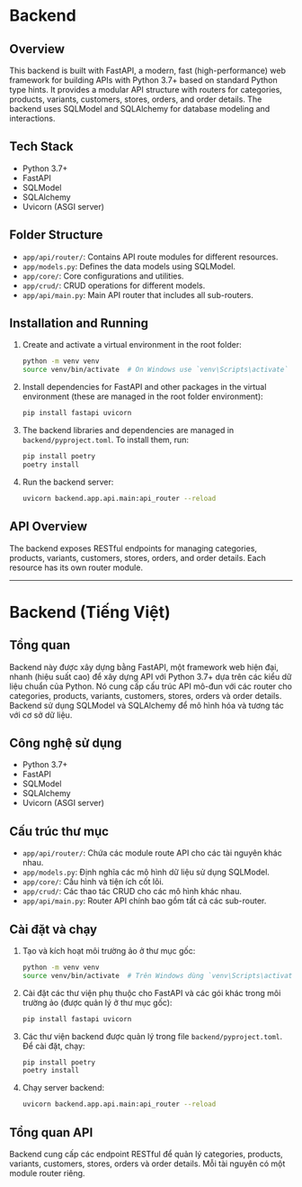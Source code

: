 # Backend

## Overview
This backend is built with FastAPI, a modern, fast (high-performance) web framework for building APIs with Python 3.7+ based on standard Python type hints. It provides a modular API structure with routers for categories, products, variants, customers, stores, orders, and order details. The backend uses SQLModel and SQLAlchemy for database modeling and interactions.

## Tech Stack
- Python 3.7+
- FastAPI
- SQLModel
- SQLAlchemy
- Uvicorn (ASGI server)

## Folder Structure
- `app/api/router/`: Contains API route modules for different resources.
- `app/models.py`: Defines the data models using SQLModel.
- `app/core/`: Core configurations and utilities.
- `app/crud/`: CRUD operations for different models.
- `app/api/main.py`: Main API router that includes all sub-routers.

## Installation and Running
1. Create and activate a virtual environment in the root folder:
   ```bash
   python -m venv venv
   source venv/bin/activate  # On Windows use `venv\Scripts\activate`
   ```
2. Install dependencies for FastAPI and other packages in the virtual environment (these are managed in the root folder environment):
   ```bash
   pip install fastapi uvicorn
   ```
3. The backend libraries and dependencies are managed in `backend/pyproject.toml`. To install them, run:
   ```bash
   pip install poetry
   poetry install
   ```
4. Run the backend server:
   ```bash
   uvicorn backend.app.api.main:api_router --reload
   ```

## API Overview
The backend exposes RESTful endpoints for managing categories, products, variants, customers, stores, orders, and order details. Each resource has its own router module.

---

# Backend (Tiếng Việt)

## Tổng quan
Backend này được xây dựng bằng FastAPI, một framework web hiện đại, nhanh (hiệu suất cao) để xây dựng API với Python 3.7+ dựa trên các kiểu dữ liệu chuẩn của Python. Nó cung cấp cấu trúc API mô-đun với các router cho categories, products, variants, customers, stores, orders và order details. Backend sử dụng SQLModel và SQLAlchemy để mô hình hóa và tương tác với cơ sở dữ liệu.

## Công nghệ sử dụng
- Python 3.7+
- FastAPI
- SQLModel
- SQLAlchemy
- Uvicorn (ASGI server)

## Cấu trúc thư mục
- `app/api/router/`: Chứa các module route API cho các tài nguyên khác nhau.
- `app/models.py`: Định nghĩa các mô hình dữ liệu sử dụng SQLModel.
- `app/core/`: Cấu hình và tiện ích cốt lõi.
- `app/crud/`: Các thao tác CRUD cho các mô hình khác nhau.
- `app/api/main.py`: Router API chính bao gồm tất cả các sub-router.

## Cài đặt và chạy
1. Tạo và kích hoạt môi trường ảo ở thư mục gốc:
   ```bash
   python -m venv venv
   source venv/bin/activate  # Trên Windows dùng `venv\Scripts\activate`
   ```
2. Cài đặt các thư viện phụ thuộc cho FastAPI và các gói khác trong môi trường ảo (được quản lý ở thư mục gốc):
   ```bash
   pip install fastapi uvicorn
   ```
3. Các thư viện backend được quản lý trong file `backend/pyproject.toml`. Để cài đặt, chạy:
   ```bash
   pip install poetry
   poetry install
   ```
4. Chạy server backend:
   ```bash
   uvicorn backend.app.api.main:api_router --reload
   ```

## Tổng quan API
Backend cung cấp các endpoint RESTful để quản lý categories, products, variants, customers, stores, orders và order details. Mỗi tài nguyên có một module router riêng.
